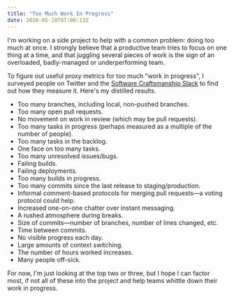 ```yaml
---
title: "Too Much Work In Progress"
date: 2016-05-10T07:00:13Z
---
```


I'm working on a side project to help with a common problem: doing too much at once. I strongly believe that a productive team tries to focus on one thing at a time, and that juggling several pieces of work is the sign of an overloaded, badly-managed or underperforming team.

To figure out useful proxy metrics for too much "work in progress", I surveyed people on Twitter and the [Software Craftsmanship Slack][] to find out how they measure it. Here's my distilled results.

<!--more-->

  * Too many branches, including local, non-pushed branches.
  * Too many open pull requests.
  * No movement on work in review (which may be pull requests).
  * Too many tasks in progress (perhaps measured as a multiple of the number of people).
  * Too many tasks in the backlog.
  * One face on too many tasks.
  * Too many unresolved issues/bugs.
  * Failing builds.
  * Failing deployments.
  * Too many builds in progress.
  * Too many commits since the last release to staging/production.
  * Informal comment-based protocols for merging pull requests—a voting protocol could help.
  * Increased one-on-one chatter over instant messaging.
  * A rushed atmosphere during breaks.
  * Size of commits—number of branches, number of lines changed, etc.
  * Time between commits.
  * No visible progress each day.
  * Large amounts of context switching.
  * The number of hours worked increases.
  * Many people off-sick.

For now, I'm just looking at the top two or three, but I hope I can factor most, if not all of these into the project and help teams whittle down their work in progress.

[Software Craftsmanship Slack]: http://slack.softwarecraftsmanship.org/
